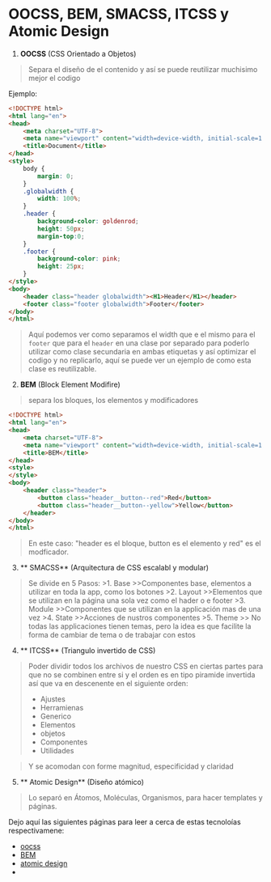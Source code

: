 # OOCSS, BEM, SMACSS, ITCSS y Atomic Design

1. **OOCSS** (CSS Orientado a Objetos)
> Separa el diseño de el contenido y así se puede reutilizar muchisimo mejor el codigo
 
Ejemplo:
```html 
<!DOCTYPE html>
<html lang="en">
<head>
    <meta charset="UTF-8">
    <meta name="viewport" content="width=device-width, initial-scale=1.0">
    <title>Document</title>
</head>
<style>
    body {
        margin: 0;
    }
    .globalwidth {
        width: 100%;
    }
    .header {
        background-color: goldenrod;
        height: 50px;
        margin-top:0;
    }
    .footer {
        background-color: pink;
        height: 25px;
    }
</style>
<body>
    <header class="header globalwidth"><H1>Header</H1></header>
    <footer class="footer globalwidth">Footer</footer>
</body> 
</html>
```
> Aquí podemos ver como separamos el width que e el mismo para el ```footer``` que para el ```header```  en una clase por separado para poderlo utilizar como clase secundaria en ambas etiquetas y así optimizar el codigo y no replicarlo, aquí se puede ver un ejemplo de como esta clase es reutilizable.

2. **BEM** (Block Element Modifire)
> separa los bloques, los elementos y modificadores
```html
<!DOCTYPE html>
<html lang="en">
<head>
    <meta charset="UTF-8">
    <meta name="viewport" content="width=device-width, initial-scale=1.0">
    <title>BEM</title>
</head>
<style>
</style>
<body>
    <header class="header">
        <button class="header__button--red">Red</button>
        <button class="header__button--yellow">Yellow</button>
    </header>
</body>
</html>
```

>En este caso: "header es el bloque, button es el elemento y red" es el modficador.

3. ** SMACSS** (Arquitectura de CSS escalabl y modular) 
> Se divide en 5 Pasos:
	>1. Base
	>>Componentes base, elementos a utilizar en toda la app, como los botones
	>2. Layout
	>>Elementos que se utilizan en la página una sola vez como el hader o e footer
	>3. Module
	>>Componentes que se utilizan en la applicación mas de una vez
	>4. State
	>>Acciones de nustros componentes
	>5. Theme
	>> No todas las applicaciones tienen temas, pero la idea es que facilite la forma de cambiar de tema o de trabajar con estos

4. ** ITCSS**  (Triangulo invertido de CSS)
> Poder dividir todos los archivos de nuestro CSS en ciertas partes para que no se combinen entre si y el orden es en tipo piramide invertida así que va en descenente en el siguiente orden:
> * Ajustes
> * Herramienas
> * Generico
> * Elementos
> * objetos
> * Componentes
> * Utilidades

> Y se acomodan con forme magnitud, especificidad y claridad

5. ** Atomic Design** (Diseño atómico)
> Lo separó en Átomos, Moléculas, Organismos, para hacer templates y páginas.

Dejo aquí las siguientes páginas para leer a cerca de estas tecnoloías respectivamene:
* [oocss](https://www.smashingmagazine.com/2011/12/an-introduction-to-object-oriented-css-oocss/)
* [BEM](http://getbem.com/introduction/)
* [atomic design](https://bradfrost.com/blog/post/atomic-web-design/)
* 